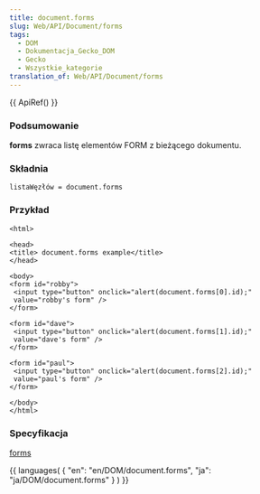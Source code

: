 ```yaml
---
title: document.forms
slug: Web/API/Document/forms
tags:
  - DOM
  - Dokumentacja_Gecko_DOM
  - Gecko
  - Wszystkie_kategorie
translation_of: Web/API/Document/forms
---
```

{{ ApiRef() }}

### Podsumowanie

**forms** zwraca listę elementów FORM z bieżącego dokumentu.

### Składnia

    listaWęzłów = document.forms

### Przykład

    <html>

    <head>
    <title> document.forms example</title>
    </head>

    <body>
    <form id="robby">
     <input type="button" onclick="alert(document.forms[0].id);"
     value="robby's form" />
    </form>

    <form id="dave">
     <input type="button" onclick="alert(document.forms[1].id);"
     value="dave's form" />
    </form>

    <form id="paul">
     <input type="button" onclick="alert(document.forms[2].id);"
     value="paul's form" />
    </form>

    </body>
    </html>

### Specyfikacja

[forms](http://www.w3.org/TR/2000/WD-DOM-Level-2-HTML-20001113/html.html#ID-1689064)

{{ languages( { "en": "en/DOM/document.forms", "ja": "ja/DOM/document.forms" } ) }}
